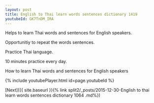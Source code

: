 ```yaml
---
layout: post
title: English to Thai learn words sentences dictionary 1419 
youtubeId: GK7TnDM_IRA
---
```

 
 
Helps to learn Thai words and sentences for English speakers.

Opportunitiy to repeat the words sentences. 

Practice Thai language. 
 
10 minutes practice every day. 
 
How to learn Thai words and sentences for English speakers 
 
{% include youtubePlayer.html id=page.youtubeId %}
 
 
[Next]({{ site.baseurl }}{% link  split2/_posts/2015-12-30-English to thai learn words sentences dictionary 1064 .md%})
 
